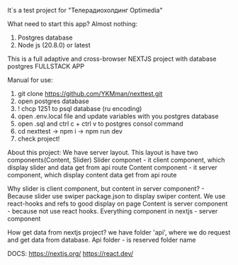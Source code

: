 It`s a test project for "Телерадиохолдинг Optimedia"

What need to start this app? Almost nothing:
1. Postgres database
2. Node js (20.8.0) or latest


This is a full adaptive and cross-browser NEXTJS project with database postgres
FULLSTACK APP

Manual for use:
1. git clone https://github.com/YKMman/nexttest.git
2. open postgres database
3. \! chcp 1251 to psql database (ru encoding)
4. open .env.local file and update variables with you postgres database
5. open .sql and ctrl c + ctrl v to postgres consol command
6. cd nexttest -> npm i -> npm run dev 
7. check project!


About this project:
We have server layout. This layout is have two components(Content, Slider)
Slider componet - it client component, which display slider and data get from api route
Content component - it server component, which display content data get from api route

Why slider is client component, but content in server component? - 
Because slider use swiper package.json to display swiper content. We use react-hooks and refs to good display on page
Content is server component - because not use react hooks. 
Everything component in nextjs - server component


How get data from nextjs project? we have folder 'api', where we do request and get data from database.
Api folder - is reserved folder name

DOCS:
https://nextjs.org/
https://react.dev/
